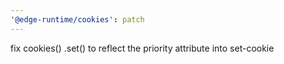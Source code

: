 ```yaml
---
'@edge-runtime/cookies': patch
---
```


fix cookies() .set() to reflect the priority attribute into set-cookie
